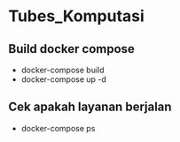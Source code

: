 # Tubes_Komputasi

## Build docker compose
- docker-compose build
- docker-compose up -d

## Cek apakah layanan berjalan
- docker-compose ps
